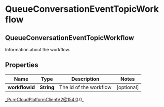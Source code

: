 # QueueConversationEventTopicWorkflow

## QueueConversationEventTopicWorkflow
Information about the workflow.

## Properties

|Name | Type | Description | Notes|
|------------ | ------------- | ------------- | -------------|
| **workflowId** | **String** | The id of the workflow | [optional] |



_PureCloudPlatformClientV2@154.0.0_

